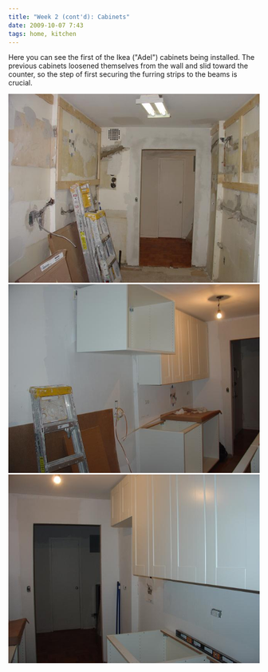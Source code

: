 ```yaml
---
title: "Week 2 (cont'd): Cabinets"
date: 2009-10-07 7:43
tags: home, kitchen
---
```


Here you can see the first of the Ikea ("Adel") cabinets being installed. The previous cabinets loosened themselves from the wall and slid toward the counter, so the step of first securing the furring strips to the beams is crucial.

<img src="/images/2009-10-07-kitchen1.jpg" alt="kitchen" />

<img src="/images/2009-10-07-kitchen2.jpg" alt="kitchen" />

<img src="/images/2009-10-07-kitchen3.jpg" alt="kitchen" />
